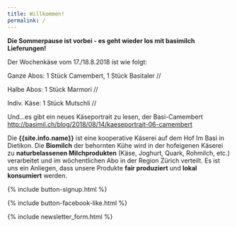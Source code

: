 ```yaml
---
title: Willkommen!
permalink: /
---
```


<div class="alert alert-success" role="alert" data-href=" ">
  <div style="font-weight:bold;">
   Die Sommerpause ist vorbei - es geht wieder los mit basimilch Lieferungen!
  </div>

Der Wochenkäse vom 17./18.8.2018 ist wie folgt:

Ganze Abos: 1 Stück Camembert, 1 Stück Basitaler // 

Halbe Abos: 1 Stück Marmori // 

Indiv. Käse: 1 Stück Mutschli // 

Und...es gibt ein neues Käseportrait zu lesen, der Basi-Camembert 
http://basimil.ch/blog/2018/08/14/kaeseportrait-06-camembert


</div>

Die **{{site.info.name}}** ist eine kooperative Käserei auf dem
Hof Im Basi in Dietikon. Die **Biomilch** der behornten Kühe wird in der
hofeigenen Käserei zu **naturbelassenen Milchprodukten** (Käse, Joghurt, Quark,
Rohmilch, etc.) verarbeitet und im wöchentlichen Abo in der Region
Zürich verteilt. Es ist uns ein Anliegen, dass unsere Produkte **fair produziert**
und **lokal konsumiert** werden.

{% include button-signup.html %}

{% include button-facebook-like.html %}

{% include newsletter_form.html %}
